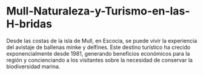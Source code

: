 # Mull-Naturaleza-y-Turismo-en-las-H-bridas
Desde las costas de la isla de Mull, en Escocia, se puede vivir la experiencia del avistaje de ballenas minke y delfines. Este destino turístico ha crecido exponencialmente desde 1981, generando beneficios económicos para la región y concienciando a los visitantes sobre la necesidad de conservar la biodiversidad marina.
